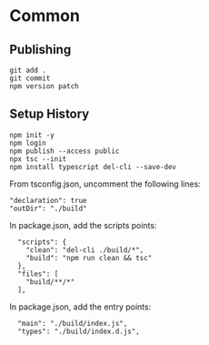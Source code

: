 # Common

## Publishing

```
git add .
git commit
npm version patch
```

## Setup History

```
npm init -y
npm login
npm publish --access public
npx tsc --init
npm install typescript del-cli --save-dev
```

From tsconfig.json, uncomment the following lines:

```
"declaration": true
"outDir": "./build"
```


In package.json, add the scripts points:

```
  "scripts": {
    "clean": "del-cli ./build/*",
    "build": "npm run clean && tsc"
  },
  "files": [
    "build/**/*"
  ],
```

In package.json, add the entry points:

```
  "main": "./build/index.js",
  "types": "./build/index.d.js",
```
